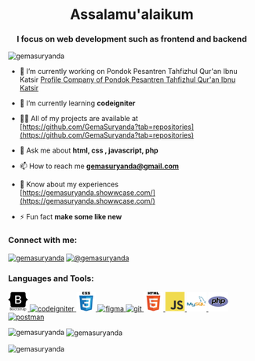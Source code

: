 <h1 align="center">Assalamu'alaikum</h1>
<h3 align="center">I focus on web development such as frontend and backend</h3>

<p align="left"> <img src="https://komarev.com/ghpvc/?username=gemasuryanda&label=Profile%20views&color=0e75b6&style=plastic" alt="gemasuryanda" /> </p>

- 🔭 I’m currently working on Pondok Pesantren Tahfizhul Qur'an Ibnu Katsir [Profile Company of Pondok Pesantren Tahfizhul Qur'an Ibnu Katsir](ibnukatsir.ponpes.id)

- 🌱 I’m currently learning **codeigniter**

- 👨‍💻 All of my projects are available at [https://github.com/GemaSuryanda?tab=repositories](https://github.com/GemaSuryanda?tab=repositories)

- 💬 Ask me about **html, css , javascript, php**

- 📫 How to reach me **gemasuryanda@gmail.com**

- 📄 Know about my experiences [https://gemasuryanda.showwcase.com/](https://gemasuryanda.showwcase.com/)

- ⚡ Fun fact **make some like new**

<h3 align="left">Connect with me:</h3>
<p align="left">
<a href="https://www.hackerrank.com/gemasuryanda" target="blank"><img align="center" src="https://raw.githubusercontent.com/rahuldkjain/github-profile-readme-generator/master/src/images/icons/Social/hackerrank.svg" alt="gemasuryanda" height="30" width="40" /></a>
<a href="https://www.hackerearth.com/@gemasuryanda" target="blank"><img align="center" src="https://raw.githubusercontent.com/rahuldkjain/github-profile-readme-generator/master/src/images/icons/Social/hackerearth.svg" alt="@gemasuryanda" height="30" width="40" /></a>
</p>

<h3 align="left">Languages and Tools:</h3>
<p align="left"> <a href="https://getbootstrap.com" target="_blank" rel="noreferrer"> <img src="https://raw.githubusercontent.com/devicons/devicon/master/icons/bootstrap/bootstrap-plain-wordmark.svg" alt="bootstrap" width="40" height="40"/> </a> <a href="https://codeigniter.com" target="_blank" rel="noreferrer"> <img src="https://cdn.worldvectorlogo.com/logos/codeigniter.svg" alt="codeigniter" width="40" height="40"/> </a> <a href="https://www.w3schools.com/css/" target="_blank" rel="noreferrer"> <img src="https://raw.githubusercontent.com/devicons/devicon/master/icons/css3/css3-original-wordmark.svg" alt="css3" width="40" height="40"/> </a> <a href="https://www.figma.com/" target="_blank" rel="noreferrer"> <img src="https://www.vectorlogo.zone/logos/figma/figma-icon.svg" alt="figma" width="40" height="40"/> </a> <a href="https://git-scm.com/" target="_blank" rel="noreferrer"> <img src="https://www.vectorlogo.zone/logos/git-scm/git-scm-icon.svg" alt="git" width="40" height="40"/> </a> <a href="https://www.w3.org/html/" target="_blank" rel="noreferrer"> <img src="https://raw.githubusercontent.com/devicons/devicon/master/icons/html5/html5-original-wordmark.svg" alt="html5" width="40" height="40"/> </a> <a href="https://developer.mozilla.org/en-US/docs/Web/JavaScript" target="_blank" rel="noreferrer"> <img src="https://raw.githubusercontent.com/devicons/devicon/master/icons/javascript/javascript-original.svg" alt="javascript" width="40" height="40"/> </a> <a href="https://www.mysql.com/" target="_blank" rel="noreferrer"> <img src="https://raw.githubusercontent.com/devicons/devicon/master/icons/mysql/mysql-original-wordmark.svg" alt="mysql" width="40" height="40"/> </a> <a href="https://www.php.net" target="_blank" rel="noreferrer"> <img src="https://raw.githubusercontent.com/devicons/devicon/master/icons/php/php-original.svg" alt="php" width="40" height="40"/> </a> <a href="https://postman.com" target="_blank" rel="noreferrer"> <img src="https://www.vectorlogo.zone/logos/getpostman/getpostman-icon.svg" alt="postman" width="40" height="40"/> </a> </p>

<p><img align="left" src="https://github-readme-stats.vercel.app/api/top-langs?username=gemasuryanda&show_icons=true&locale=en&layout=compact" alt="gemasuryanda" /></p>

<p>&nbsp;<img align="center" src="https://github-readme-stats.vercel.app/api?username=gemasuryanda&show_icons=true&theme=dark&locale=en" alt="gemasuryanda" /></p>

<p><img align="center" src="https://github-readme-streak-stats.herokuapp.com/?user=gemasuryanda&" alt="gemasuryanda" /></p>
